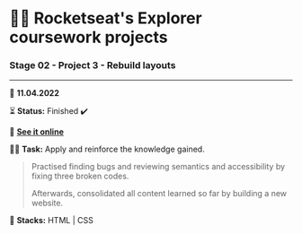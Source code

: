 # 👨‍🚀 Rocketseat's Explorer coursework projects

### Stage 02 - Project 3 - Rebuild layouts

---

      
📅 **11.04.2022**

⏳ **Status:** Finished ✔️

🔗 **[See it online](https://bpires.github.io/rocketseat-explorer/project-03/)**

👨‍💻 **Task:** Apply and reinforce the knowledge gained.

> Practised finding bugs and reviewing semantics and accessibility by fixing three broken codes.
>
> Afterwards, consolidated all content learned so far by building a new website.

🌱 **Stacks:** HTML | CSS

